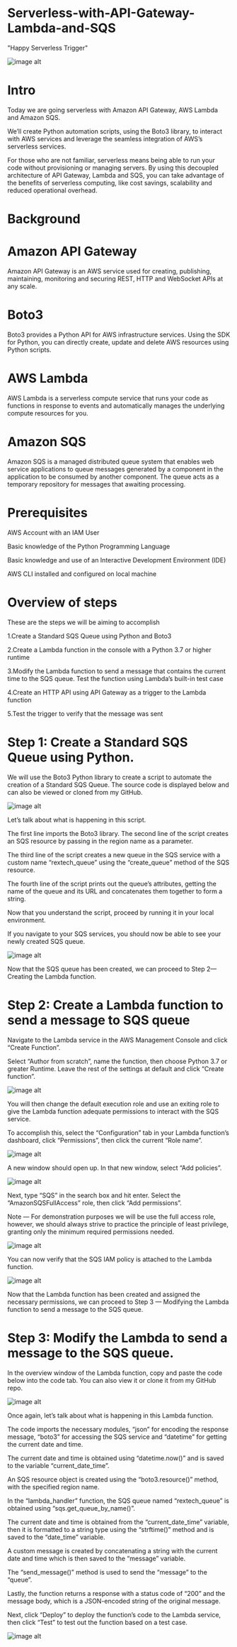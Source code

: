 # Serverless-with-API-Gateway-Lambda-and-SQS
"Happy Serverless Trigger"

![image alt](https://github.com/Tatenda-Prince/Serverless-with-API-Gateway-Lambda-and-SQS/blob/a0e30fe1b50dc289d86f9a7bca792c79b61eaec1/Imagess/Screenshot%202024-12-26%20133713.png)

# Intro

Today we are going serverless with Amazon API Gateway, AWS Lambda and Amazon SQS.

We’ll create Python automation scripts, using the Boto3 library, to interact with AWS services and leverage the seamless integration of AWS’s serverless services.

For those who are not familiar, serverless means being able to run your code without provisioning or managing servers. By using this decoupled architecture of API Gateway, Lambda and SQS, you can take advantage of the benefits of serverless computing, like cost savings, scalability and reduced operational overhead.

# Background

# Amazon API Gateway

Amazon API Gateway is an AWS service used for creating, publishing, maintaining, monitoring and securing REST, HTTP and WebSocket APIs at any scale.

# Boto3

Boto3 provides a Python API for AWS infrastructure services. Using the SDK for Python, you can directly create, update and delete AWS resources using Python scripts.


# AWS Lambda

AWS Lambda is a serverless compute service that runs your code as functions in response to events and automatically manages the underlying compute resources for you.

# Amazon SQS

Amazon SQS is a managed distributed queue system that enables web service applications to queue messages generated by a component in the application to be consumed by another component. The queue acts as a temporary repository for messages that awaiting processing.

# Prerequisites

AWS Account with an IAM User

Basic knowledge of the Python Programming Language

Basic knowledge and use of an Interactive Development Environment (IDE)

AWS CLI installed and configured on local machine

# Overview of steps

These are the steps we will be aiming to accomplish

1.Create a Standard SQS Queue using Python and Boto3

2.Create a Lambda function in the console with a Python 3.7 or higher runtime

3.Modify the Lambda function to send a message that contains the current time to the SQS queue. Test the function using Lambda’s built-in test case

4.Create an HTTP API using API Gateway as a trigger to the Lambda function

5.Test the trigger to verify that the message was sent

# Step 1: Create a Standard SQS Queue using Python.

We will use the Boto3 Python library to create a script to automate the creation of a Standard SQS Queue. The source code is displayed below and can also be viewed or cloned from my GitHub.

![image alt](https://github.com/Tatenda-Prince/Serverless-with-API-Gateway-Lambda-and-SQS/blob/71f6ff4574ce21bc963e7b5c3c31e1a80675583f/Imagess/Screenshot%202024-12-22%20122835.png)


Let’s talk about what is happening in this script.

The first line imports the Boto3 library. The second line of the script creates an SQS resource by passing in the region name as a parameter.

The third line of the script creates a new queue in the SQS service with a custom name “rextech_queue” using the “create_queue” method of the SQS resource.

The fourth line of the script prints out the queue’s attributes, getting the name of the queue and its URL and concatenates them together to form a string.

Now that you understand the script, proceed by running it in your local environment.

If you navigate to your SQS services, you should now be able to see your newly created SQS queue.

![image alt](https://github.com/Tatenda-Prince/Serverless-with-API-Gateway-Lambda-and-SQS/blob/73e7c7f2461aac428c2758f28cb452aedecf225c/Imagess/Screenshot%202024-12-22%20122354.png)

Now that the SQS queue has been created, we can proceed to Step 2— Creating the Lambda function.

# Step 2: Create a Lambda function to send a message to SQS queue

Navigate to the Lambda service in the AWS Management Console and click “Create Function”.

Select “Author from scratch”, name the function, then choose Python 3.7 or greater Runtime. Leave the rest of the settings at default and click “Create function”.


![image alt](https://github.com/Tatenda-Prince/Serverless-with-API-Gateway-Lambda-and-SQS/blob/a7b224159fa41aed456c3cb9a7a8410f0cbd7912/Imagess/Screenshot%202024-12-22%20123337.png)


You will then change the default execution role and use an exiting role to give the Lambda function adequate permissions to interact with the SQS service.

To accomplish this, select the “Configuration” tab in your Lambda function’s dashboard, click “Permissions”, then click the current “Role name”.


![image alt](https://github.com/Tatenda-Prince/Serverless-with-API-Gateway-Lambda-and-SQS/blob/d0419f64d66f4f9745a95b31432b539aa4499ab1/Imagess/Screenshot%202024-12-26%20135903.png)

A new window should open up. In that new window, select “Add policies”.


![image alt](https://github.com/Tatenda-Prince/Serverless-with-API-Gateway-Lambda-and-SQS/blob/4d80226c3190c73d9e568d1a85b43e8d69dff3f7/Imagess/Screenshot%202024-12-22%20123505.png)


Next, type “SQS” in the search box and hit enter. Select the “AmazonSQSFullAccess” role, then click “Add permissions”.

Note — For demonstration purposes we will be use the full access role, however, we should always strive to practice the principle of least privilege, granting only the minimum required permissions needed.


![image alt](https://github.com/Tatenda-Prince/Serverless-with-API-Gateway-Lambda-and-SQS/blob/57952aedfbe93fda9717852ce93c57d1a48b124a/Imagess/Screenshot%202024-12-22%20123536.png)

You can now verify that the SQS IAM policy is attached to the Lambda function.

![image alt](https://github.com/Tatenda-Prince/Serverless-with-API-Gateway-Lambda-and-SQS/blob/76bd18aee9a0b5a7de5dc1c89b8317c50ec8311f/Imagess/Screenshot%202024-12-22%20123628.png)


Now that the Lambda function has been created and assigned the necessary permissions, we can proceed to Step 3 — Modifying the Lambda function to send a message to the SQS queue.

# Step 3: Modify the Lambda to send a message to the SQS queue.

In the overview window of the Lambda function, copy and paste the code below into the code tab. You can also view it or clone it from my GitHub repo.

![image alt](https://github.com/Tatenda-Prince/Serverless-with-API-Gateway-Lambda-and-SQS/blob/584e793e1a0c8fd44fca7c7efc686b28ab7ec13c/Imagess/Screenshot%202024-12-22%20124043.png)

Once again, let’s talk about what is happening in this Lambda function.

The code imports the necessary modules, “json” for encoding the response message, “boto3” for accessing the SQS service and “datetime” for getting the current date and time.

The current date and time is obtained using “datetime.now()” and is saved to the variable “current_date_time”.

An SQS resource object is created using the “boto3.resource()” method, with the specified region name.

In the “lambda_handler” function, the SQS queue named “rextech_queue” is obtained using “sqs.get_queue_by_name()”.

The current date and time is obtained from the “current_date_time” variable, then it is formatted to a string type using the “strftime()” method and is saved to the “date_time” variable.

A custom message is created by concatenating a string with the current date and time which is then saved to the “message” variable.

The “send_message()” method is used to send the “message” to the “queue”.

Lastly, the function returns a response with a status code of “200” and the message body, which is a JSON-encoded string of the original message.

Next, click “Deploy” to deploy the function’s code to the Lambda service, then click “Test” to test out the function based on a test case.

![image alt]()



















